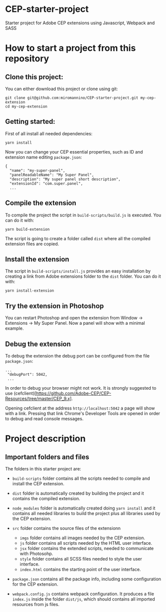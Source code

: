 # CEP-starter-project
Starter project for Adobe CEP extensions using Javascript, Webpack and SASS

# How to start a project from this repository

## Clone this project:

You can either download this project or clone using git:

```
git clone git@github.com:miromannino/CEP-starter-project.git my-cep-extension
cd my-cep-extension
```

## Getting started:

First of all install all needed dependencies:

```
yarn install
```

Now you can change your CEP essential properties, such as ID and extension name editing `package.json`:

```
{
  "name": "my-super-panel",
  "panelReadableName": "My Super Panel",
  "description": "My super panel short description",
  "extensionId": "com.super.panel",
  ...
```  

## Compile the extension

To compile the project the script in `build-scripts/build.js` is executed. You can do it with:

```
yarn build-extension
```

The script is going to create a folder called `dist` where all the compiled extension files are copied.


## Install the extension

The script in `build-scripts/install.js` provides an easy installation by creating a link from Adobe extensions folder to the `dist` folder. You can do it with:

```
yarn install-extension
```

## Try the extension in Photoshop

You can restart Photoshop and open the extension from Window -> Extensions -> My Super Panel.
Now a panel will show with a minimal example.

## Debug the extension

To debug the extension the debug port can be configured from the file `package.json`:

```
...
 "debugPort": 5042,
 ...
```

In order to debug your browser might not work. It is strongly suggested to use (cefclient)[https://github.com/Adobe-CEP/CEP-Resources/tree/master/CEP_9.x].

Opening cefclient at the address `http://localhost:5042` a page will show with a link. Pressing that link Chrome's Developer Tools are opened in order to debug and read console messages.

# Project description

## Important folders and files

The folders in this starter project are:

 - `build-scripts` folder contains all the scripts needed to compile and install the CEP extension.
 - `dist` folder is automatically created by building the project and it contains the compiled extension.
 - `node_modules` folder is automatically created doing `yarn install` and it contains all needed libraries to build the project plus all libraries used by the CEP extension.
 - `src` folder contains the source files of the extensionn
 
   - `imgs` folder contains all images needed by the CEP extension.
   - `js` folder contains all scripts needed by the HTML user interface.
   - `jsx` folder contains the extended scripts, needed to communicate with Photosohp.
   - `style` folder contains all SCSS files needed to style the user interface.
   - `index.html` contains the starting point of the user interface.
   
 - `package.json` contains all the package info, including some configuration for the CEP extension.
 - `webpack.config.js` contains webpack configuration. It produces a file `index.js` inside the folder `dist/js`, which should contains all imported resources from js files.



